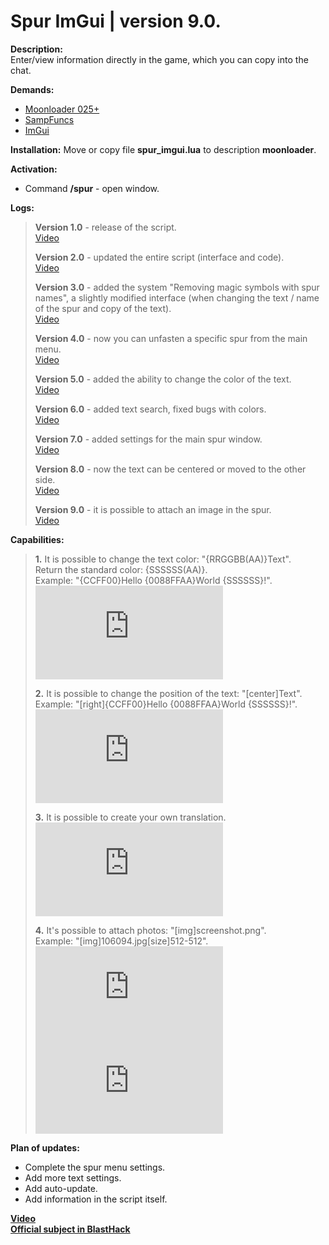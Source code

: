 # Spur ImGui | version 9.0.
  
**Description:**  
Enter/view information directly in the game, which you can copy into the chat.  
  
**Demands:**  
* [Moonloader 025+](https://blast.hk/threads/13305)  
* [SampFuncs](https://blast.hk/threads/17/)  
* [ImGui](https://blast.hk/threads/19292/)  
  
**Installation:**
Move or copy file **spur_imgui.lua** to description **moonloader**.  
  
**Activation:**
* Command **/spur** - open window.  
  
**Logs:**
> **Version 1.0** - release of the script.  
> [Video](https://www.youtube.com/watch?v=nANyvUcKBGY)  
>  
> **Version 2.0** - updated the entire script (interface and code).  
> [Video](https://www.youtube.com/watch?v=2zKeiEioFRw)  
>  
> **Version 3.0** - added the system "Removing magic symbols with spur names", a slightly modified interface (when changing the text / name of the spur and copy of the text).  
> [Video](https://www.youtube.com/watch?v=I8xW8afcTjo)  
>  
> **Version 4.0** - now you can unfasten a specific spur from the main menu.  
> [Video](https://www.youtube.com/watch?v=ZMhU3I1Ajd8)  
>  
> **Version 5.0** - added the ability to change the color of the text.  
> [Video](https://www.youtube.com/watch?v=-C9S7iujhHs)  
>  
> **Version 6.0** - added text search, fixed bugs with colors.  
> [Video](https://www.youtube.com/watch?v=QbI_YUyAKek)  
>  
> **Version 7.0** - added settings for the main spur window.  
> [Video](https://www.youtube.com/watch?v=zbv2oZCkalk)  
>  
> **Version 8.0** - now the text can be centered or moved to the other side.  
> [Video](https://www.youtube.com/watch?v=UzXN6TQOUTk)  
>  
> **Version 9.0** - it is possible to attach an image in the spur.  
> [Video](https://www.youtube.com/watch?v=To0zF7UrEFU)
  
**Capabilities:**  
> **1.** It is possible to change the text color: "{RRGGBB(AA)}Text".  
> Return the standard color: {SSSSSS(AA)}.  
> Example: "{CCFF00}Hello {0088FFAA}World {SSSSSS}!".  
> ![](https://blast.hk/proxy.php?image=https%3A%2F%2Fi.imgur.com%2Fj7gR6Ij.png&hash=07e7b1f274621249a92b998e4afd9a17)  
>  
> **2.** It is possible to change the position of the text: "[center]Text".  
> Example: "[right]{CCFF00}Hello {0088FFAA}World {SSSSSS}!".  
> ![](https://blast.hk/proxy.php?image=https%3A%2F%2Fi.imgur.com%2FTrJ51Ah.png&hash=829abfab414c4d1c66c4befd2f6346a0)  
>  
> **3.** It is possible to create your own translation.  
> ![](https://blast.hk/proxy.php?image=https%3A%2F%2Fi.imgur.com%2F20nSUNJ.png&hash=4261cc2ee0935dfea562a968e5d21d64)  
>  
> **4.** It's possible to attach photos: "[img]screenshot.png".  
> Example: "[img]106094.jpg[size]512-512".  
> ![](https://blast.hk/proxy.php?image=https%3A%2F%2Fi.imgur.com%2F6cJkPci.png&hash=26b98610127a62d683475dcab4755b31)  
> ![](https://blast.hk/proxy.php?image=https%3A%2F%2Fi.imgur.com%2Fn1hYZ00.png&hash=e77707b1b4ae6b8fc7acd182faca9785)  

**Plan of updates:**  
* Complete the spur menu settings.  
* Add more text settings.  
* Add auto-update.
* Add information in the script itself.
  
**[Video](https://www.youtube.com/watch?v=To0zF7UrEFU)**  
**[Official subject in BlastHack](https://blast.hk/threads/20109/)**
